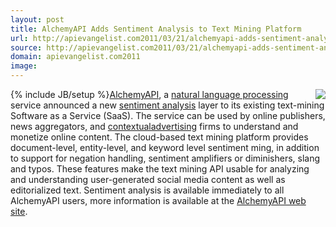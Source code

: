 ```yaml
---
layout: post
title: AlchemyAPI Adds Sentiment Analysis to Text Mining Platform
url: http://apievangelist.com2011/03/21/alchemyapi-adds-sentiment-analysis-to-text-mining-platform/
source: http://apievangelist.com2011/03/21/alchemyapi-adds-sentiment-analysis-to-text-mining-platform/
domain: apievangelist.com2011
image: 
---
```

{% include JB/setup %}<img src="http://www.alchemyapi.com/images/alchemyAPI.jpg"  align="right" /><a title="Alchemy API" href="http://www.alchemyapi.com/">AlchemyAPI</a>, a <a class="zem_slink" title="Natural language processing" rel="wikipedia" href="http://en.wikipedia.org/wiki/Natural_language_processing">natural language processing</a> service announced a new <a class="zem_slink" title="Sentiment analysis" rel="wikipedia" href="http://en.wikipedia.org/wiki/Sentiment_analysis">sentiment analysis</a> layer to its existing text-mining Software as a Service (SaaS).
The service can be used by online publishers, news aggregators, and <a class="zem_slink" title="Contextual advertising" rel="wikipedia" href="http://en.wikipedia.org/wiki/Contextual_advertising">contextualadvertising</a> firms to understand and monetize online content.
The cloud-based text mining platform provides document-level, entity-level, and keyword level sentiment ming, in addition to support for negation handling, sentiment amplifiers or diminishers, slang and typos.
These features make the text mining API usable for analyzing and understanding user-generated social media content as well as editorialized text.
Sentiment analysis is available immediately to all AlchemyAPI users, more information is available at the <a title="AlchemyAPI Website" href="http://www.alchemyapi.com/">AlchemyAPI web site</a>.
